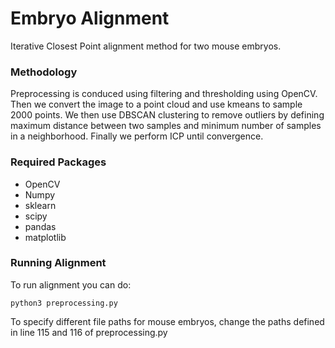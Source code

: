 # Embryo Alignment

Iterative Closest Point alignment method for two mouse embryos. 

### Methodology
Preprocessing is conduced using filtering and thresholding using OpenCV. Then we convert the image to a point cloud and use kmeans to sample 2000 points. We then use DBSCAN clustering to remove outliers by defining maximum distance between two samples and minimum number of samples in a neighborhood. Finally we perform ICP until convergence.

### Required Packages
- OpenCV
- Numpy
- sklearn
- scipy
- pandas
- matplotlib

### Running Alignment

To run alignment you can do:

<code>python3 preprocessing.py</code>

To specify different file paths for mouse embryos, change the paths defined in line 115 and 116 of preprocessing.py
